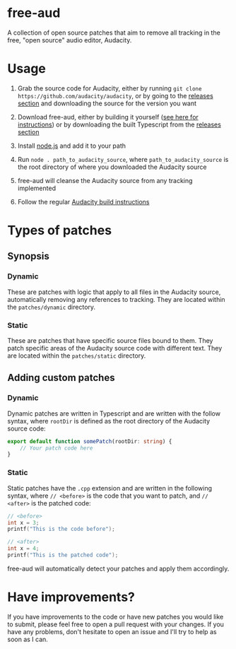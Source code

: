# free-aud
A collection of open source patches that aim to remove all tracking in the free, "open source" audio editor, Audacity.

# Usage
1. Grab the source code for Audacity, either by running `git clone https://github.com/audacity/audacity`, or by going to the [releases section](https://github.com/audacity/audacity/releases/) and downloading the source for the version you want

2. Download free-aud, either by building it yourself ([see here for instructions](https://github.com/ssight/free-aud/wiki/Building-free-aud)) or by downloading the built Typescript from the [releases section](https://github.com/ssight/free-aud/releases)

3. Install [node.js](https://nodejs.org) and add it to your path

4. Run `node . path_to_audacity_source`, where `path_to_audacity_source` is the root directory of where you downloaded the Audacity source

5. free-aud will cleanse the Audacity source from any tracking implemented

6. Follow the regular [Audacity build instructions](https://github.com/audacity/audacity/blob/master/BUILDING.md)


# Types of patches
## Synopsis
### Dynamic
These are patches with logic that apply to all files in the Audacity source, automatically removing any references to tracking. They are located within the `patches/dynamic` directory.
### Static
These are patches that have specific source files bound to them. They patch specific areas of the Audacity source code with different text. They are located within the `patches/static` directory.

## Adding custom patches
### Dynamic
Dynamic patches are written in Typescript and are written with the follow syntax, where `rootDir` is defined as the root directory of the Audacity source code:
```ts
export default function somePatch(rootDir: string) {
    // Your patch code here
}
```
### Static
Static patches have the `.cpp` extension and are written in the following syntax, where `// <before>` is the code that you want to patch, and `// <after>` is the patched code:
```cpp
// <before>
int x = 3;
printf("This is the code before");

// <after>
int x = 4;
printf("This is the patched code");
```

free-aud will automatically detect your patches and apply them accordingly.

# Have improvements?
If you have improvements to the code or have new patches you would like to submit, please feel free to open a pull request with your changes. If you have any problems, don't hesitate to open an issue and I'll try to help as soon as I can.